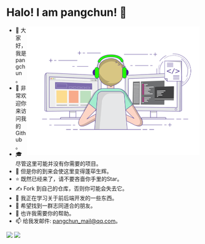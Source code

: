 # Halo! I am pangchun! 👋

<img align="right" alt="GIF" src="https://raw.githubusercontent.com/devSouvik/devSouvik/master/gif3.gif" width="450"/>

- 🔭 大家好，我是 pangchun。
- 🤔 非常欢迎你来访问我的 Github。
- 🎓 尽管这里可能并没有你需要的项目。
- 💼 但是你的到来会使这里变得蓬荜生辉。
- ⭐ 既然已经来了，请不要吝啬你手里的Star。
- ✍️ Fork 到自己的仓库，否则你可能会失去它。
- 🌱 我正在学习关于前后端开发的一些东西。
- 👯 希望找到一群志同道合的朋友。
- 🤔 也许我需要你的帮助。
- 📫 给我发邮件:  pangchun_mail@qq.com。


<p align = "left">
  <img src = "https://github-readme-stats.vercel.app/api?username=pangchun&count_private=true&show_icons=true&theme=light">
  <img src = "https://github-readme-stats.vercel.app/api/top-langs/?username=pangchun&theme=light">
</p>
